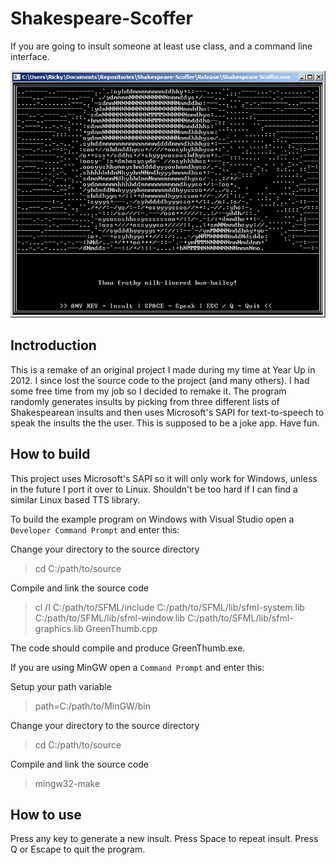 # Shakespeare-Scoffer
If you are going to insult someone at least use class, and a command line interface.

![alt text](screenshot.png)

## Inctroduction
This is a remake of an original project I made during my time at Year Up in 2012. I since lost the source code to the project (and many others). I had some free time from my job so I decided to remake it. The program randomly generates insults by picking from three different lists of Shakespearean insults and then uses Microsoft's SAPI for text-to-speech to speak the insults the the user. This is supposed to be a joke app. Have fun.

## How to build
This project uses Microsoft's SAPI so it will only work for Windows, unless in the future I port it over to Linux. Shouldn't be too hard if I can find a similar Linux based TTS library.

To build the example program on Windows with Visual Studio open a `Developer Command Prompt` and enter this:

Change your directory to the source directory
>cd C:/path/to/source

Compile and link the source code
>cl /I C:/path/to/SFML/include C:/path/to/SFML/lib/sfml-system.lib C:/path/to/SFML/lib/sfml-window.lib C:/path/to/SFML/lib/sfml-graphics.lib GreenThumb.cpp

The code should compile and produce GreenThumb.exe.


If you are using MinGW open a `Command Prompt` and enter this:

Setup your path variable
>path=C:/path/to/MinGW/bin

Change your directory to the source directory
>cd C:/path/to/source

Compile and link the source code
>mingw32-make

## How to use
Press any key to generate a new insult. Press Space to repeat insult. Press Q or Escape to quit the program.

